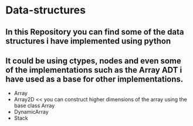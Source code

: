 # Data-structures
## In this Repository you can find some of the data structures i have implemented using python
## It could be using ctypes, nodes and even some of the implementations such as the Array ADT i have used as a base for other implementations.
- Array
- Array2D << you can construct higher dimensions of the array using the base class Array
- DynamicArray
- Stack

